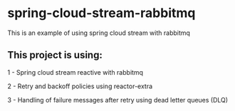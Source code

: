 # spring-cloud-stream-rabbitmq
This is an example of using spring cloud stream with rabbitmq

## This project is using:
1 - Spring cloud stream reactive with rabbitmq

2 - Retry and backoff policies using reactor-extra

3 - Handling of failure messages after retry using dead letter queues (DLQ)

